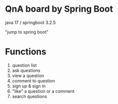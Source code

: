 # QnA board by Spring Boot
java 17 / springboot 3.2.5

"jump to spring boot"

# Functions
1. question list
2. ask questions
3. view a question
4. comment to question
5. sign up & sign in
6. "like" a question or a comment
7. search questions
